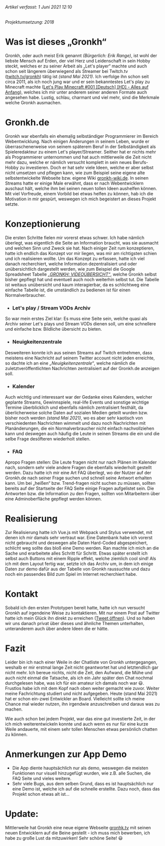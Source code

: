 ###### *Artikel verfasst: 1 Juni 2021 12:10*
###### *Projektumsetzung: 2018*

# Was ist dieses „Gronkh“

Gronkh, oder auch meist Erik genannt *(Bürgerlich: Erik Range)*, ist wohl der liebste Mensch auf Erden, der viel Herz und Leidenschaft in sein Hobby steckt, welches er zu seiner Arbeit als „Let's player“ machte und auch schon seit längerem überwiegend als Streamer bei Twitch.tv ([twitch.tv/gronkh](https://twitch.tv/gronkh)) tätig ist *(stand Mai 2021)*. Ich verfolge ihn schon seit circa 2011, als ich noch jung war und er sein bekanntestes Let's play zu Minecraft machte ([Let's Play Minecraft #001 [Deutsch] [HD] - Alles auf Anfang](https://www.youtube.com/watch?v=DM52HxaLK-Y&t=366s)), welches ich mir unter anderem seiner anderen Formate auch angesehen habe. Lustig, schlau, charmant und viel mehr, sind die Merkmale welche Gronkh ausmachen.

# Gronkh.de

Gronkh war ebenfalls ein ehemalig selbständiger Programmierer im Bereich Webentwicklung. Nach einigen Änderungen in seinem Leben, wurde er überraschenerweise von seinem späterem Beruf in der Selbständigkeit als Spieleredakteur zu einem Let's player/Streamer. Seither hat er nichts mehr als Programmierer unternommen und hat auch mittlerweile die Zeit nicht mehr dazu, welche er nämlich versucht komplett in sein neues Berufs-Hobby zu investieren. Doch er hat sehr viele Ideen, welche er aber selbst nicht umsetzen und pflegen kann, wie zum Beispiel seine eigene alte selbstentwickelte Webseite bzw. eigene Wiki [gronkh-wiki.de](https://gronkh-wiki.de/wiki/Gronkh.de). In seinen Streams hatte er einige Male erwähnt, dass er nach Webentwicklern auschaut hält, welche ihm bei seinen neuen tollen Ideen aushelfen können. Mit viel Vorfreude, einem Vorbild bei etwas helfen zu können, hab ich die Motivation in mir gespürt, weswegen ich mich begeistert an dieses Projekt setzte.

# Konzeptionierung

Die ersten Schritte fielen mir vorerst etwas schwer. Ich habe nämlich überlegt, was eigentlich die Seite an Information braucht, was sie ausmacht und welchen Sinn und Zweck sie hat. Nach einiger Zeit rum konzeptieren, hatte ich endlich das Konzept vor mir liegen, was mir am richtigsten schien und ich realisieren wollte. Um das Konzept zu erfassen, hatte ich viel danach recherchiert, welche Information dezentralisiert und oder unübersichtlich dargestellt werden, wie zum Beispiel die Google Spreadsheet Tabelle *[„GRONKH: VIDEOÜBERSICHT“](https://docs.google.com/spreadsheets/d/1Sfga9xS_Nqgh5MDSyZ1_oe_IwvYSLmSsWsAAtmo3Yk8/edit#gid=1561140183)*, welche Gronkh selbst bisher gepflegt hat und eventuell auch noch weiterhin selbst tut. Die Tabelle ist weitaus unübersicht und kaum interagierbar, da es schlichtweg eine einfache Tabelle ist, die umständlich zu bedienen ist für einen Normalverbraucher.

- ### Let's play / Stream VODs Archiv
So war mein erstes Ziel klar: Es muss eine Seite sein, welche quasi als Archiv seiner Let's plays und Stream VODs dienen soll, um eine schnellere und einfache bzw. Bildliche übersicht zu bieten.
- ### Neuigkeitenzentrale
Desweiteren konnte ich aus seinen Streams auf Twitch entnehmen, dass meistens eine Nachricht auf seinem Twitter account nicht jeden erreichte, so dachte ich an eine *„Neuigkeitenzentrale“*, welche nämlich die zuletztveröffentlichten Nachrichten zentralisiert auf der Gronkh.de anzeigen soll.
- ### Kalender
Auch wichtig und interessant war der Gedanke eines Kalenders, welcher geplante Streams, Gewinnspiele, real-life Events und sonstige wichtige Termine überblicklich und ebenfalls nämlich zentralisiert festhält, da überlicherweise solche Daten auf sozialen Medien geteilt wurden bzw. bisher noch werden *(stand Mai 2021)*, wo es aber sehr kaotisch von verschiedenten Nachrichten wimmelt und dazu noch Nachrichten mit Planänderungen, die ein Normalverbraucher nicht einfach nachvollziehen kann und deswegen auch häufig die Leute in seinen Streams die ein und die selbe Frage desöfteren wiederholt stellen.
- ### FAQ
Apropo Fragen stellen: Die Leute fragen nicht nur nach Plänen im Kalender nach, sondern sehr viele andere Fragen die ebenfalls wiederholt gestellt werden. Dazu hatte ich mir eine Art FAQ überlegt, wo der Nutzer auf der Gronkh.de nach seiner Frage suchen und schnell seine Antwort erhalten kann. Um bei „heißen“ bzw. Trend-fragen nicht suchen zu müssen, sollten bereits auf der Startseite der FAQ Seite einige Fragen aufgelistet sein. Die Antworten bzw. die Information zu den Fragen, sollten von Mitarbeitern über eine Adminoberfläche gepflegt werden können.

# Realisierung

Zur Realisierung hatte ich Vue.js mit Webpack und Stylus verwendet, mit denen ich mir damals sehr vertraut war. Eine Datenbank habe ich vorerst nicht gebraucht und deswegen alle Daten Hard-Coded abgespeichert, schlicht weg sollte das bloß eine Demo werden. Ran machte ich mich an die Sache und erarbeitete alles Schritt für Schritt. Etwas später erstellt ich selbst auch Buttons mit einem Ripple effekt, welche ziemlich cool sind! Als ich mit dem Layout fertig war, setzte ich das Archiv um, in dem ich einige Daten zur demo dafür aus der Tabelle von Gronkh raussuchte und dazu noch ein passendes Bild zum Spiel im Internet recherchiert habe.

# Kontakt

Sobald ich den ersten Prototypen bereit hatte, hatte ich nun versucht Gronkh auf irgendeine Weise zu kontaktieren. Mit nur einem Post auf Twitter hatte ich mein Glück ihn direkt zu erreichen ([Tweet öffnen](https://twitter.com/Daniel_Sharkov/status/995064806083309568)). Und so haben wir uns danach privat über dieses und ähnliche Themen unterhalten, unteranderem auch über andere Ideen die er hätte.

# Fazit

Leider bin ich nach einer Weile in der Chatliste von Gronkh untergegangen, weshalb er mir erstmal lange Zeit nicht geantwortet hat und letztendlich gar nicht mehr. Ich bereue nichts, nicht die Zeit, den Aufwand, die Mühe und auch nicht einmal die Tatsache, als ich ein Jahr später den Chat nochmal durchgelesen habe, was ich für ein amateur ich damals noch war 😃. Frustlos habe ich mit dem Kopf nach oben weiter gemacht wie zuvor. Weiter meine Fachrichtung studiert und nicht aufgegeben. Heute (stand Mai 2021) hat er schon ein-zwei Entwickler an Board. Vielleicht sollte ich meine Chance mal wieder nutzen, ihn irgendwie anzuschreiben und daraus was zu machen.

Wie auch schon bei jedem Projekt, war das eine gut investierte Zeit, in der ich mich weiterentwickeln konnte und auch wenn es nur für eine kurze Weile andauerte, mit einem sehr tollen Menschen etwas persönlich chatten zu können.

# Anmerkungen zur App Demo

- Die App diente hauptsächlich nur als demo, weswegen die meisten Funktionen nur visuell hinzugefügt wurden, wie z.B. alle Suchen, die FAQ Seite und vieles weitere.
- Sehr viele Bugs, aus dem selben Grund, dass es ist hauptsächlich nur eine Demo ist, welche ich auf die schnelle erstellte. Dazu noch, dass das Projekt schon etwas alt ist...

# Update:

Mittlerweile hat Gronkh eine neue eigene Webseite [gronhk.tv](https://gronkh.tv) mit seinen neuen Entwicklern auf die Beine gestellt - ich muss mich bewerben, ich habe zu große Lust da mitzuwirken! Sehr schöne Seite! 😃